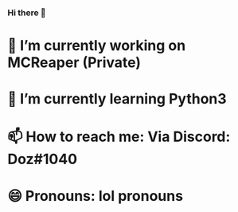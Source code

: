 ### Hi there 👋


# 🔭 I’m currently working on MCReaper (Private)
# 🌱 I’m currently learning Python3
# 📫 How to reach me: Via Discord: Doz#1040
# 😄 Pronouns: lol pronouns
